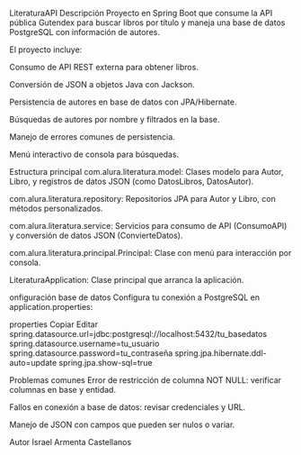 LiteraturaAPI
Descripción
Proyecto en Spring Boot que consume la API pública Gutendex para buscar libros por título y maneja una base de datos PostgreSQL con información de autores.

El proyecto incluye:

Consumo de API REST externa para obtener libros.

Conversión de JSON a objetos Java con Jackson.

Persistencia de autores en base de datos con JPA/Hibernate.

Búsquedas de autores por nombre y filtrados en la base.

Manejo de errores comunes de persistencia.

Menú interactivo de consola para búsquedas.

Estructura principal
com.alura.literatura.model: Clases modelo para Autor, Libro, y registros de datos JSON (como DatosLibros, DatosAutor).

com.alura.literatura.repository: Repositorios JPA para Autor y Libro, con métodos personalizados.

com.alura.literatura.service: Servicios para consumo de API (ConsumoAPI) y conversión de datos JSON (ConvierteDatos).

com.alura.literatura.principal.Principal: Clase con menú para interacción por consola.

LiteraturaApplication: Clase principal que arranca la aplicación.

onfiguración base de datos
Configura tu conexión a PostgreSQL en application.properties:

properties
Copiar
Editar
spring.datasource.url=jdbc:postgresql://localhost:5432/tu_basedatos
spring.datasource.username=tu_usuario
spring.datasource.password=tu_contraseña
spring.jpa.hibernate.ddl-auto=update
spring.jpa.show-sql=true

Problemas comunes
Error de restricción de columna NOT NULL: verificar columnas en base y entidad.

Fallos en conexión a base de datos: revisar credenciales y URL.

Manejo de JSON con campos que pueden ser nulos o variar.

Autor
Israel Armenta Castellanos
